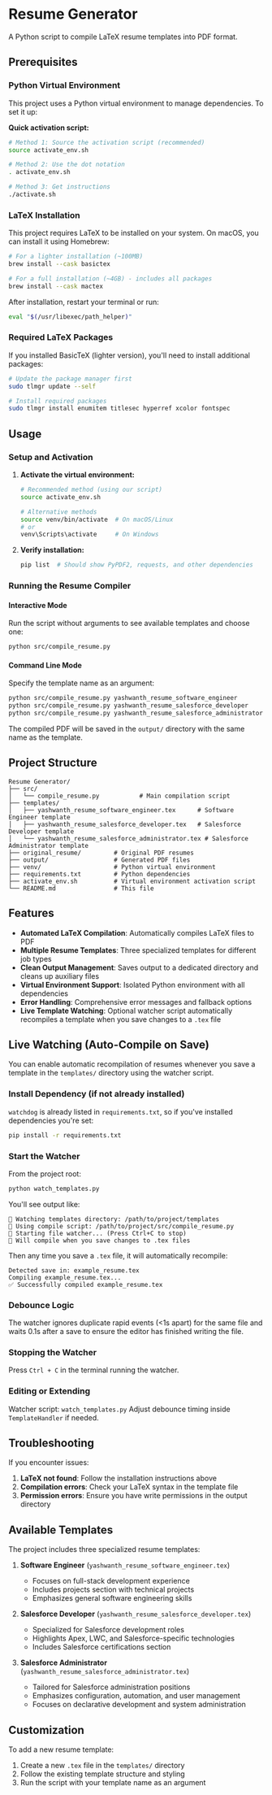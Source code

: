 # Resume Generator

A Python script to compile LaTeX resume templates into PDF format.

## Prerequisites

### Python Virtual Environment

This project uses a Python virtual environment to manage dependencies. To set it up:

**Quick activation script:**
```bash
# Method 1: Source the activation script (recommended)
source activate_env.sh

# Method 2: Use the dot notation
. activate_env.sh

# Method 3: Get instructions
./activate.sh
```

### LaTeX Installation

This project requires LaTeX to be installed on your system. On macOS, you can install it using Homebrew:

```bash
# For a lighter installation (~100MB)
brew install --cask basictex

# For a full installation (~4GB) - includes all packages
brew install --cask mactex
```

After installation, restart your terminal or run:
```bash
eval "$(/usr/libexec/path_helper)"
```

### Required LaTeX Packages

If you installed BasicTeX (lighter version), you'll need to install additional packages:

```bash
# Update the package manager first
sudo tlmgr update --self

# Install required packages
sudo tlmgr install enumitem titlesec hyperref xcolor fontspec
```

## Usage

### Setup and Activation

1. **Activate the virtual environment:**
   ```bash
   # Recommended method (using our script)
   source activate_env.sh
   
   # Alternative methods
   source venv/bin/activate  # On macOS/Linux
   # or
   venv\Scripts\activate     # On Windows
   ```

2. **Verify installation:**
   ```bash
   pip list  # Should show PyPDF2, requests, and other dependencies
   ```

### Running the Resume Compiler

#### Interactive Mode
Run the script without arguments to see available templates and choose one:
```bash
python src/compile_resume.py
```

#### Command Line Mode
Specify the template name as an argument:
```bash
python src/compile_resume.py yashwanth_resume_software_engineer
python src/compile_resume.py yashwanth_resume_salesforce_developer
python src/compile_resume.py yashwanth_resume_salesforce_administrator
```

The compiled PDF will be saved in the `output/` directory with the same name as the template.

## Project Structure

```
Resume Generator/
├── src/
│   └── compile_resume.py           # Main compilation script
├── templates/
│   ├── yashwanth_resume_software_engineer.tex      # Software Engineer template
│   ├── yashwanth_resume_salesforce_developer.tex   # Salesforce Developer template
│   └── yashwanth_resume_salesforce_administrator.tex # Salesforce Administrator template
├── original_resume/         # Original PDF resumes
├── output/                  # Generated PDF files
├── venv/                    # Python virtual environment
├── requirements.txt         # Python dependencies
├── activate_env.sh          # Virtual environment activation script
└── README.md                # This file
```

## Features

- **Automated LaTeX Compilation**: Automatically compiles LaTeX files to PDF
- **Multiple Resume Templates**: Three specialized templates for different job types
- **Clean Output Management**: Saves output to a dedicated directory and cleans up auxiliary files
- **Virtual Environment Support**: Isolated Python environment with all dependencies
- **Error Handling**: Comprehensive error messages and fallback options
- **Live Template Watching**: Optional watcher script automatically recompiles a template when you save changes to a `.tex` file

## Live Watching (Auto-Compile on Save)

You can enable automatic recompilation of resumes whenever you save a template in the `templates/` directory using the watcher script.

### Install Dependency (if not already installed)
`watchdog` is already listed in `requirements.txt`, so if you've installed dependencies you're set:

```bash
pip install -r requirements.txt
```

### Start the Watcher
From the project root:

```bash
python watch_templates.py
```

You'll see output like:

```
📁 Watching templates directory: /path/to/project/templates
🔧 Using compile script: /path/to/project/src/compile_resume.py
🚀 Starting file watcher... (Press Ctrl+C to stop)
💾 Will compile when you save changes to .tex files
```

Then any time you save a `.tex` file, it will automatically recompile:

```
Detected save in: example_resume.tex
Compiling example_resume.tex...
✅ Successfully compiled example_resume.tex
```

### Debounce Logic
The watcher ignores duplicate rapid events (<1s apart) for the same file and waits 0.1s after a save to ensure the editor has finished writing the file.

### Stopping the Watcher
Press `Ctrl + C` in the terminal running the watcher.

### Editing or Extending
Watcher script: `watch_templates.py`
Adjust debounce timing inside `TemplateHandler` if needed.

## Troubleshooting

If you encounter issues:

1. **LaTeX not found**: Follow the installation instructions above
2. **Compilation errors**: Check your LaTeX syntax in the template file
3. **Permission errors**: Ensure you have write permissions in the output directory

## Available Templates

The project includes three specialized resume templates:

1. **Software Engineer** (`yashwanth_resume_software_engineer.tex`)
   - Focuses on full-stack development experience
   - Includes projects section with technical projects
   - Emphasizes general software engineering skills

2. **Salesforce Developer** (`yashwanth_resume_salesforce_developer.tex`)
   - Specialized for Salesforce development roles
   - Highlights Apex, LWC, and Salesforce-specific technologies
   - Includes Salesforce certifications section

3. **Salesforce Administrator** (`yashwanth_resume_salesforce_administrator.tex`)
   - Tailored for Salesforce administration positions
   - Emphasizes configuration, automation, and user management
   - Focuses on declarative development and system administration

## Customization

To add a new resume template:

1. Create a new `.tex` file in the `templates/` directory
2. Follow the existing template structure and styling
3. Run the script with your template name as an argument 